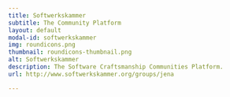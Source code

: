 ```yaml
---
title: Softwerkskammer
subtitle: The Community Platform
layout: default
modal-id: softwerkskammer
img: roundicons.png
thumbnail: roundicons-thumbnail.png
alt: Softwerkskammer
description: The Software Craftsmanship Communities Platform.
url: http://www.softwerkskammer.org/groups/jena

---
```

